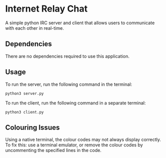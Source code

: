 # Internet Relay Chat
A simple python IRC server and client that allows users to communicate with each other in real-time.

Dependencies
---
There are no dependencies required to use this application.

Usage
---
To run the server, run the following command in the terminal:
```shell
python3 server.py
```
To run the client, run the following command in a separate terminal:
```shell
python3 client.py
```

Colouring Issues
---
Using a native terminal, the colour codes may not always display correctly.
To fix this: use a terminal emulator, or remove the colour codes by uncommenting the specified lines in the code.
